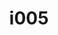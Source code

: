 ---
title: i005
text: At social events, do you
options:
  a: 
    text: Feel fulfilled with a few meaningful conversations 
    dimension: I
  b:
    text: Seek a variety of social exchanges
    dimension: E
---